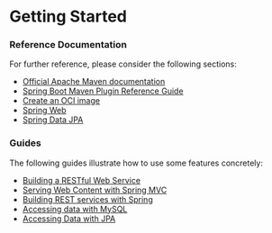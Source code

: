 # Getting Started

### Reference Documentation
For further reference, please consider the following sections:

* [Official Apache Maven documentation](https://maven.apache.org/guides/index.html)
* [Spring Boot Maven Plugin Reference Guide](https://docs.spring.io/spring-boot/docs/2.6.7-SNAPSHOT/maven-plugin/reference/html/)
* [Create an OCI image](https://docs.spring.io/spring-boot/docs/2.6.7-SNAPSHOT/maven-plugin/reference/html/#build-image)
* [Spring Web](https://docs.spring.io/spring-boot/docs/2.6.7-SNAPSHOT/reference/htmlsingle/#boot-features-developing-web-applications)
* [Spring Data JPA](https://docs.spring.io/spring-boot/docs/2.6.7-SNAPSHOT/reference/htmlsingle/#boot-features-jpa-and-spring-data)

### Guides
The following guides illustrate how to use some features concretely:

* [Building a RESTful Web Service](https://spring.io/guides/gs/rest-service/)
* [Serving Web Content with Spring MVC](https://spring.io/guides/gs/serving-web-content/)
* [Building REST services with Spring](https://spring.io/guides/tutorials/bookmarks/)
* [Accessing data with MySQL](https://spring.io/guides/gs/accessing-data-mysql/)
* [Accessing Data with JPA](https://spring.io/guides/gs/accessing-data-jpa/)

